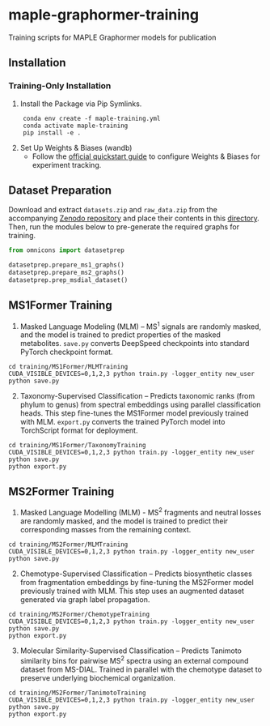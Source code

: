 # maple-graphormer-training
Training scripts for MAPLE Graphormer models for publication

## Installation

### Training-Only Installation
1. Install the Package via Pip Symlinks.
```
    conda env create -f maple-training.yml
    conda activate maple-training
    pip install -e .
```
2. Set Up Weights & Biases (wandb)
    - Follow the [official quickstart guide](https://docs.wandb.ai/quickstart/) to configure Weights & Biases for experiment tracking.

## Dataset Preparation
Download and extract `datasets.zip` and `raw_data.zip` from the accompanying [Zenodo repository](https://zenodo.org/doi/10.5281/zenodo.15226521) and place their contents in this [directory](https://github.com/magarveylab/maple-graphormer-training/tree/main/omnicons/datasets). Then, run the modules below to pre-generate the required graphs for training.
```python
from omnicons import datasetprep

datasetprep.prepare_ms1_graphs()
datasetprep.prepare_ms2_graphs()
datasetprep.prep_msdial_dataset()
```

## MS1Former Training
1. Masked Language Modeling (MLM) – MS<sup>1</sup> signals are randomly masked, and the model is trained to predict properties of the masked metabolites. `save.py` converts DeepSpeed checkpoints into standard PyTorch checkpoint format.
```
cd training/MS1Former/MLMTraining
CUDA_VISIBLE_DEVICES=0,1,2,3 python train.py -logger_entity new_user
python save.py
```
2. Taxonomy-Supervised Classification – Predicts taxonomic ranks (from phylum to genus) from spectral embeddings using parallel classification heads. This step fine-tunes the MS1Former model previously trained with MLM. `export.py` converts the trained PyTorch model into TorchScript format for deployment. 
```
cd training/MS1Former/TaxonomyTraining
CUDA_VISIBLE_DEVICES=0,1,2,3 python train.py -logger_entity new_user
python save.py
python export.py
```

## MS2Former Training
1. Masked Language Modelling (MLM) - MS<sup>2</sup> fragments and neutral losses are randomly masked, and the model is trained to predict their corresponding masses from the remaining context.
```
cd training/MS2Former/MLMTraining
CUDA_VISIBLE_DEVICES=0,1,2,3 python train.py -logger_entity new_user
python save.py
```
2. Chemotype-Supervised Classification – Predicts biosynthetic classes from fragmentation embeddings by fine-tuning the MS2Former model previously trained with MLM. This step uses an augmented dataset generated via graph label propagation.
```
cd training/MS2Former/ChemotypeTraining
CUDA_VISIBLE_DEVICES=0,1,2,3 python train.py -logger_entity new_user
python save.py
python export.py
```
3. Molecular Similarity-Supervised Classification – Predicts Tanimoto similarity bins for pairwise MS<sup>2</sup> spectra using an external compound dataset from MS-DIAL. Trained in parallel with the chemotype dataset to preserve underlying biochemical organization.
```
cd training/MS2Former/TanimotoTraining
CUDA_VISIBLE_DEVICES=0,1,2,3 python train.py -logger_entity new_user
python save.py
python export.py
```